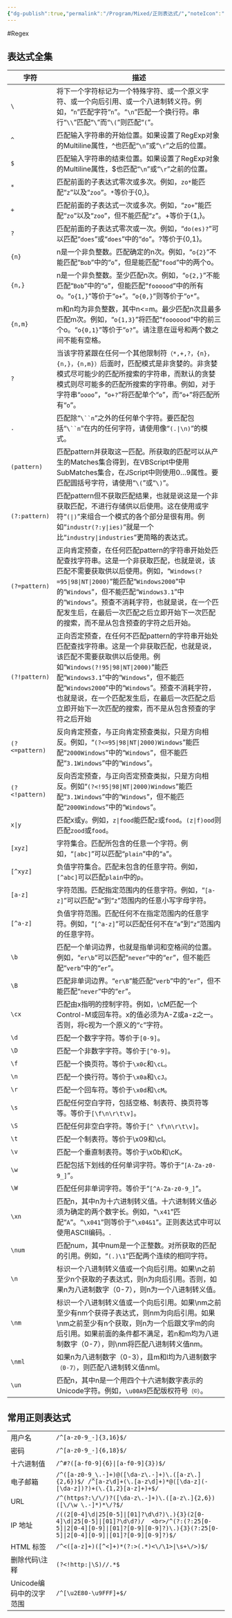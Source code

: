 ```yaml
---
{"dg-publish":true,"permalink":"/Program/Mixed/正则表达式/","noteIcon":"","created":"2025-04-22T23:05:12.268+08:00"}
---
```


#Regex
## 表达式全集

| 字符             | 描述                                                                                                                                                                                                                             |
| -------------- | ------------------------------------------------------------------------------------------------------------------------------------------------------------------------------------------------------------------------------ |
| `\`            | 将下一个字符标记为一个特殊字符、或一个原义字符、或一个向后引用、或一个八进制转义符。例如，“`n`”匹配字符“`n`”。“`\n`”匹配一个换行符。串行“`\\`”匹配“`\`”而“`\(`”则匹配“`(`”。                                                                                                                      |
| `^`            | 匹配输入字符串的开始位置。如果设置了RegExp对象的Multiline属性，^也匹配“`\n`”或“`\r`”之后的位置。                                                                                                                                                                 |
| `$`            | 匹配输入字符串的结束位置。如果设置了RegExp对象的Multiline属性，$也匹配“`\n`”或“`\r`”之前的位置。                                                                                                                                                                 |
| `*`            | 匹配前面的子表达式零次或多次。例如，`zo*`能匹配“`z`”以及“`zoo`”。`*`等价于{0,}。                                                                                                                                                                           |
| `+`            | 匹配前面的子表达式一次或多次。例如，“`zo+`”能匹配“`zo`”以及“`zoo`”，但不能匹配“`z`”。+等价于{1,}。                                                                                                                                                               |
| `?`            | 匹配前面的子表达式零次或一次。例如，“`do(es)?`”可以匹配“`does`”或“`does`”中的“`do`”。?等价于{0,1}。                                                                                                                                                          |
| `{n}`          | n是一个非负整数。匹配确定的n次。例如，“`o{2}`”不能匹配“`Bob`”中的“`o`”，但是能匹配“`food`”中的两个o。                                                                                                                                                             |
| `{n,}`         | n是一个非负整数。至少匹配n次。例如，“`o{2,}`”不能匹配“`Bob`”中的“`o`”，但能匹配“`foooood`”中的所有o。“`o{1,}`”等价于“`o+`”。“`o{0,}`”则等价于“`o*`”。                                                                                                                    |
| `{n,m}`        | m和n均为非负整数，其中n<=m。最少匹配n次且最多匹配m次。例如，“`o{1,3}`”将匹配“`fooooood`”中的前三个o。“`o{0,1}`”等价于“`o?`”。请注意在逗号和两个数之间不能有空格。                                                                                                                       |
| `?`            | 当该字符紧跟在任何一个其他限制符`（*,+,?，{n}，{n,}，{n,m}）`后面时，匹配模式是非贪婪的。非贪婪模式尽可能少的匹配所搜索的字符串，而默认的贪婪模式则尽可能多的匹配所搜索的字符串。例如，对于字符串“`oooo`”，“`o+?`”将匹配单个“`o`”，而“`o+`”将匹配所有“`o`”。                                                                        |
| `.`            | 匹配除“`\``n`”之外的任何单个字符。要匹配包括“`\``n`”在内的任何字符，请使用像“`(.\|\n)`”的模式。                                                                                                                                                                  |
| `(pattern)`    | 匹配pattern并获取这一匹配。所获取的匹配可以从产生的Matches集合得到，在VBScript中使用SubMatches集合，在JScript中则使用$0…$9属性。要匹配圆括号字符，请使用“`\(`”或“`\)`”。                                                                                                               |
| `(?:pattern)`  | 匹配pattern但不获取匹配结果，也就是说这是一个非获取匹配，不进行存储供以后使用。这在使用或字符“`(\|)`”来组合一个模式的各个部分是很有用。例如“`industr(?:y\|ies)`”就是一个比“`industry\|industries`”更简略的表达式。                                                                                        |
| `(?=pattern)`  | 正向肯定预查，在任何匹配pattern的字符串开始处匹配查找字符串。这是一个非获取匹配，也就是说，该匹配不需要获取供以后使用。例如，“`Windows(?=95\|98\|NT\|2000)`”能匹配“`Windows2000`”中的“`Windows`”，但不能匹配“`Windows3.1`”中的“`Windows`”。预查不消耗字符，也就是说，在一个匹配发生后，在最后一次匹配之后立即开始下一次匹配的搜索，而不是从包含预查的字符之后开始。 |
| `(?!pattern)`  | 正向否定预查，在任何不匹配pattern的字符串开始处匹配查找字符串。这是一个非获取匹配，也就是说，该匹配不需要获取供以后使用。例如“`Windows(?!95\|98\|NT\|2000)`”能匹配“`Windows3.1`”中的“`Windows`”，但不能匹配“`Windows2000`”中的“`Windows`”。预查不消耗字符，也就是说，在一个匹配发生后，在最后一次匹配之后立即开始下一次匹配的搜索，而不是从包含预查的字符之后开始  |
| `(?<=pattern)` | 反向肯定预查，与正向肯定预查类拟，只是方向相反。例如，“`(?<=95\|98\|NT\|2000)Windows`”能匹配“`2000Windows`”中的“`Windows`”，但不能匹配“`3.1Windows`”中的“`Windows`”。                                                                                                   |
| `(?<!pattern)` | 反向否定预查，与正向否定预查类拟，只是方向相反。例如“`(?<!95\|98\|NT\|2000)Windows`”能匹配“`3.1Windows`”中的“`Windows`”，但不能匹配“`2000Windows`”中的“`Windows`”。                                                                                                    |
| `x\|y`         | 匹配x或y。例如，`z\|food`能匹配`z`或`food`。`(z\|f)ood`则匹配`zood`或`food`。                                                                                                                                                                   |
| `[xyz]`        | 字符集合。匹配所包含的任意一个字符。例如，“`[abc]`”可以匹配“`plain`”中的“`a`”。                                                                                                                                                                            |
| `[^xyz]`       | 负值字符集合。匹配未包含的任意字符。例如，`[^abc]`可以匹配`plain`中的`p`。                                                                                                                                                                                 |
| `[a-z]`        | 字符范围。匹配指定范围内的任意字符。例如，“`[a-z]`”可以匹配“`a`”到“`z`”范围内的任意小写字母字符。                                                                                                                                                                     |
| `[^a-z]`       | 负值字符范围。匹配任何不在指定范围内的任意字符。例如，“`[^a-z]`”可以匹配任何不在“`a`”到“`z`”范围内的任意字符。                                                                                                                                                              |
| `\b`           | 匹配一个单词边界，也就是指单词和空格间的位置。例如，“`er\b`”可以匹配“`never`”中的“`er`”，但不能匹配“`verb`”中的“`er`”。                                                                                                                                                 |
| `\B`           | 匹配非单词边界。“`er\B`”能匹配“`verb`”中的“`er`”，但不能匹配“`never`”中的“`er`”。                                                                                                                                                                    |
| `\cx`          | 匹配由x指明的控制字符。例如，\cM匹配一个Control-M或回车符。x的值必须为A-Z或a-z之一。否则，将c视为一个原义的“`c`”字符。                                                                                                                                                       |
| `\d`           | 匹配一个数字字符。等价于`[0-9]`。                                                                                                                                                                                                           |
| `\D`           | 匹配一个非数字字符。等价于`[^0-9]`。                                                                                                                                                                                                         |
| `\f`           | 匹配一个换页符。等价于`\x0c`和`\cL`。                                                                                                                                                                                                       |
| `\n`           | 匹配一个换行符。等价于`\x0a`和`\cJ`。                                                                                                                                                                                                       |
| `\r`           | 匹配一个回车符。等价于`\x0d`和`\cM`。                                                                                                                                                                                                       |
| `\s`           | 匹配任何空白字符，包括空格、制表符、换页符等等。等价于`[\f\n\r\t\v]`。                                                                                                                                                                                     |
| `\S`           | 匹配任何非空白字符。等价于`[^ \f\n\r\t\v]`。                                                                                                                                                                                                 |
| `\t`           | 匹配一个制表符。等价于\x09和\cI。                                                                                                                                                                                                           |
| `\v`           | 匹配一个垂直制表符。等价于\x0b和\cK。                                                                                                                                                                                                         |
| `\w`           | 匹配包括下划线的任何单词字符。等价于“`[A-Za-z0-9_]`”。                                                                                                                                                                                            |
| `\W`           | 匹配任何非单词字符。等价于“`[^A-Za-z0-9_]`”。                                                                                                                                                                                                |
| `\xn`          | 匹配n，其中n为十六进制转义值。十六进制转义值必须为确定的两个数字长。例如，“`\x41`”匹配“`A`”。“`\x041`”则等价于“`\x04&1`”。正则表达式中可以使用ASCII编码。.                                                                                                                              |
| `\num`         | 匹配num，其中num是一个正整数。对所获取的匹配的引用。例如，“`(.)\1`”匹配两个连续的相同字符。                                                                                                                                                                          |
| `\n`           | 标识一个八进制转义值或一个向后引用。如果\n之前至少n个获取的子表达式，则n为向后引用。否则，如果n为八进制数字（0-7），则n为一个八进制转义值。                                                                                                                                                     |
| `\nm `         | 标识一个八进制转义值或一个向后引用。如果\nm之前至少有nm个获得子表达式，则nm为向后引用。如果\nm之前至少有n个获取，则n为一个后跟文字m的向后引用。如果前面的条件都不满足，若n和m均为八进制数字（0-7），则\nm将匹配八进制转义值nm。                                                                                                    |
| `\nml`         | 如果n为八进制数字（0-3），且m和l均为八进制数字`（0-7）`，则匹配八进制转义值nml。                                                                                                                                                                                |
| `\un`          | 匹配n，其中n是一个用四个十六进制数字表示的Unicode字符。例如，`\u00A9`匹配版权符号`（©）`。                                                                                                                                                                        |

  

## 常用正则表达式

|                 |                                                                                                                                                                                  |
| --------------- | -------------------------------------------------------------------------------------------------------------------------------------------------------------------------------- |
| 用户名             | `/^[a-z0-9_-]{3,16}$/ `                                                                                                                                                         |
| 密码              | `/^[a-z0-9_-]{6,18}$/`                                                                                                                                                             |
| 十六进制值           | `/^#?([a-f0-9]{6}\|[a-f0-9]{3})$/`                                                                                                                                                |
| 电子邮箱            | `/^([a-z0-9_\.-]+)@([\da-z\.-]+)\.([a-z\.]{2,6})$/ /^[a-z\d]+(\.[a-z\d]+)*@([\da-z](-[\da-z])?)+(\.{1,2}[a-z]+)+$/`                                                              |
| URL             | `/^(https?:\/\/)?([\da-z\.-]+)\.([a-z\.]{2,6})([\/\w \.-]*)*\/?$/`                                                                                                               |
| IP 地址           | `/((2[0-4]\d\|25[0-5]\|[01]?\d\d?)\.){3}(2[0-4]\d\|25[0-5]\|[01]?\d\d?)/  <br>/^(?:(?:25[0-5]\|2[0-4][0-9]\|[01]?[0-9][0-9]?)\.){3}(?:25[0-5]\|2[0-4][0-9]\|[01]?[0-9][0-9]?)$/` |
| HTML 标签         | `/^<([a-z]+)([^<]+)*(?:>(.*)<\/\1>\|\s+\/>)$/`                                                                                                                                   |
| 删除代码\\注释        | `(?<!http:\|\S)//.*$`                                                                                                                                                            |
| Unicode编码中的汉字范围 | `/^[\u2E80-\u9FFF]+$/`                                                                                                                                                           |
